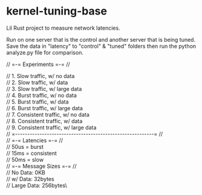 # kernel-tuning-base
Lil Rust project to measure network latencies. 

Run on one server that is the control and another server that is being tuned. Save the data in "latency" to "control" & "tuned" folders then run the python analyze.py file for comparison.

// =-= Experiments =-= //

// 1. Slow traffic, w/ no data\
// 2. Slow traffic, w/ data\
// 3. Slow traffic, w/ large data\
// 4. Burst traffic, w/ no data\
// 5. Burst traffic, w/ data\
// 6. Burst traffic, w/ large data\
// 7. Consistent traffic, w/ no data\
// 8. Consistent traffic, w/ data\
// 9. Consistent traffic, w/ large data\
// =---------------------------------------------------------= //\
// =-= Latencies =-= //\
// 50us = burst\
// 15ms = consistent\
// 50ms = slow\
// =-= Message Sizes =-= //\
// No Data: 0KB\
// w/ Data: 32bytes\
// Large Data: 256bytes\
